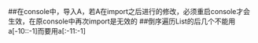 ##在console中，导入A，若A在import之后进行的修改，必须重启console才会生效，在原console中再次import是无效的
##倒序遍历List的后几个不能用a[-10::-1]而要用a[:-11:-1]